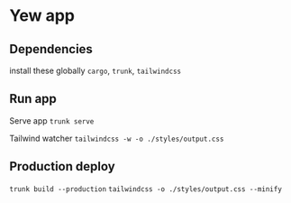 # Yew app

## Dependencies

install these globally `cargo`, `trunk`, `tailwindcss`

## Run app

Serve app
`trunk serve`

Tailwind watcher
`tailwindcss -w -o ./styles/output.css`

## Production deploy
`trunk build --production`
`tailwindcss -o ./styles/output.css --minify`

